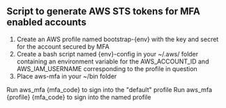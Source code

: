 Script to generate AWS STS tokens for MFA enabled accounts
---

1. Create an AWS profile named bootstrap-{env} with the key and secret for the account secured by MFA
2. Create a bash script named {env}-config in your ~/.aws/ folder containing an environment variable for the AWS_ACCOUNT_ID and AWS_IAM_USERNAME corresponding to the profile in question
3. Place aws-mfa in your ~/bin folder

Run aws_mfa {mfa_code} to sign into the "default" profile
Run aws_mfa {profile} {mfa_code} to sign into the named profile

